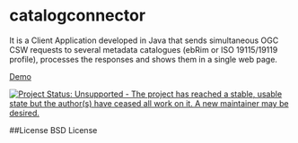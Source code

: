 # catalogconnector

It is a Client Application developed in Java that sends simultaneous OGC CSW requests to several metadata catalogues (ebRim or ISO 19115/19119 profile), processes the responses and shows them in a single web page.

[Demo](http://catalegidec.icc.cat/catalogConnector/#)

[![Project Status: Unsupported - The project has reached a stable, usable state but the author(s) have ceased all work on it. A new maintainer may be desired.](http://www.repostatus.org/badges/0.1.0/unsupported.svg)](http://www.repostatus.org/#unsupported) 

##License
BSD License

